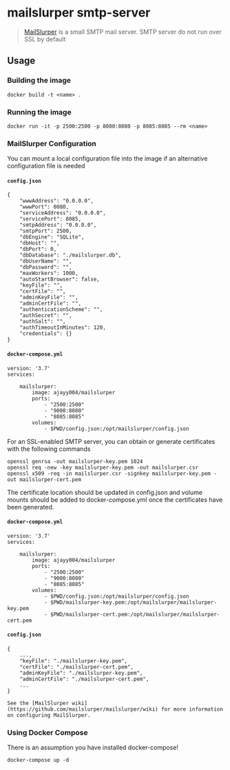 # mailslurper smtp-server
> [MailSlurper](https://github.com/mailslurper/mailslurper) is a small SMTP mail server. SMTP server do not run over SSL by default

## Usage
### Building the image
```
docker build -t <name> .
```

### Running the image
```
docker run -it -p 2500:2500 -p 8080:8080 -p 8085:8085 --rm <name>
```

### MailSlurper Configuration
You can mount a local configuration file into the image if an alternative configuration file is needed
#### **`config.json`**
```
{
	"wwwAddress": "0.0.0.0",
	"wwwPort": 8080,
	"serviceAddress": "0.0.0.0",
	"servicePort": 8085,
	"smtpAddress": "0.0.0.0",
	"smtpPort": 2500,
	"dbEngine": "SQLite",
	"dbHost": "",
	"dbPort": 0,
	"dbDatabase": "./mailslurper.db",
	"dbUserName": "",
	"dbPassword": "",
	"maxWorkers": 1000,
	"autoStartBrowser": false,
	"keyFile": "",
	"certFile": "",
	"adminKeyFile": "",
	"adminCertFile": "",
	"authenticationScheme": "",
	"authSecret": "",
	"authSalt": "",
	"authTimeoutInMinutes": 120,
	"credentials": {}
}

```

#### **`docker-compose.yml`**
```
version: '3.7'
services:

    mailslurper:
        image: ajayy004/mailslurper
        ports:
            - "2500:2500"
            - "9000:8080"
            - "8085:8085"
        volumes:
            - $PWD/config.json:/opt/mailslurper/config.json
```
For an SSL-enabled SMTP server, you can obtain or generate certificates with the following commands
```
openssl genrsa -out mailslurper-key.pem 1024
openssl req -new -key mailslurper-key.pem -out mailslurper.csr
openssl x509 -req -in mailslurper.csr -signkey mailslurper-key.pem -out mailslurper-cert.pem
```
The certificate location should be updated in config.json and volume mounts should be added to docker-compose.yml once the certificates have been generated.

#### **`docker-compose.yml`**

```
version: '3.7'
services:

    mailslurper:
        image: ajayy004/mailslurper
        ports:
            - "2500:2500"
            - "9000:8080"
            - "8085:8085"
        volumes:
            - $PWD/config.json:/opt/mailslurper/config.json
            - $PWD/mailslurper-key.pem:/opt/mailslurper/mailslurper-key.pem
            - $PWD/mailslurper-cert.pem:/opt/mailslurper/mailslurper-cert.pem
```

#### **`config.json`**
```
{
	...,
	"keyFile": "./mailslurper-key.pem",
	"certFile": "./mailslurper-cert.pem",
	"adminKeyFile": "./mailslurper-key.pem",
	"adminCertFile": "./mailslurper-cert.pem",
    ...
}

See the [MailSlurper wiki](https://github.com/mailslurper/mailslurper/wiki) for more information on configuring MailSlurper.

```
### Using Docker Compose
There is an assumption you have installed docker-compose!

```
docker-compose up -d
```

